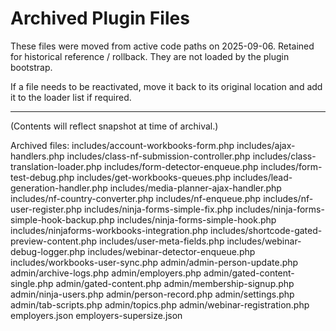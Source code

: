# Archived Plugin Files

These files were moved from active code paths on 2025-09-06. Retained for historical reference / rollback. They are not loaded by the plugin bootstrap.

If a file needs to be reactivated, move it back to its original location and add it to the loader list if required.

---

(Contents will reflect snapshot at time of archival.)

Archived files:
includes/account-workbooks-form.php
includes/ajax-handlers.php
includes/class-nf-submission-controller.php
includes/class-translation-loader.php
includes/form-detector-enqueue.php
includes/form-test-debug.php
includes/get-workbooks-queues.php
includes/lead-generation-handler.php
includes/media-planner-ajax-handler.php
includes/nf-country-converter.php
includes/nf-enqueue.php
includes/nf-user-register.php
includes/ninja-forms-simple-fix.php
includes/ninja-forms-simple-hook-backup.php
includes/ninja-forms-simple-hook.php
includes/ninjaforms-workbooks-integration.php
includes/shortcode-gated-preview-content.php
includes/user-meta-fields.php
includes/webinar-debug-logger.php
includes/webinar-detector-enqueue.php
includes/workbooks-user-sync.php
admin/admin-person-update.php
admin/archive-logs.php
admin/employers.php
admin/gated-content-single.php
admin/gated-content.php
admin/membership-signup.php
admin/ninja-users.php
admin/person-record.php
admin/settings.php
admin/tab-scripts.php
admin/topics.php
admin/webinar-registration.php
employers.json
employers-supersize.json
